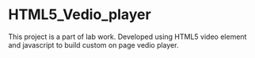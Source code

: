 # HTML5_Vedio_player
  This project is a part of lab work.
  Developed using HTML5 video element and javascript to build custom on page vedio player. 
